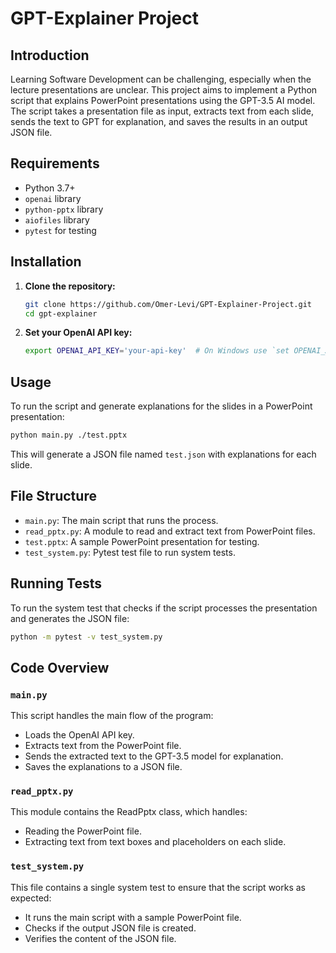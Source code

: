 # GPT-Explainer Project

## Introduction

Learning Software Development can be challenging, especially when the lecture presentations are unclear. This project aims to implement a Python script that explains PowerPoint presentations using the GPT-3.5 AI model. The script takes a presentation file as input, extracts text from each slide, sends the text to GPT for explanation, and saves the results in an output JSON file.

## Requirements

- Python 3.7+
- `openai` library
- `python-pptx` library
- `aiofiles` library
- `pytest` for testing

## Installation

1. **Clone the repository:**
    ```sh
    git clone https://github.com/Omer-Levi/GPT-Explainer-Project.git
    cd gpt-explainer
    ```

2. **Set your OpenAI API key:**
    ```sh
    export OPENAI_API_KEY='your-api-key'  # On Windows use `set OPENAI_API_KEY=your-api-key`
    ```

## Usage

To run the script and generate explanations for the slides in a PowerPoint presentation:

```sh
python main.py ./test.pptx
```

This will generate a JSON file named `test.json` with explanations for each slide.

## File Structure

- `main.py`: The main script that runs the process.
- `read_pptx.py`: A module to read and extract text from PowerPoint files.
- `test.pptx`: A sample PowerPoint presentation for testing.
- `test_system.py`: Pytest test file to run system tests.

## Running Tests

To run the system test that checks if the script processes the presentation and generates the JSON file:

```sh
python -m pytest -v test_system.py
```

## Code Overview

### `main.py`
This script handles the main flow of the program:

- Loads the OpenAI API key.
- Extracts text from the PowerPoint file.
- Sends the extracted text to the GPT-3.5 model for explanation.
- Saves the explanations to a JSON file.

### `read_pptx.py`
This module contains the ReadPptx class, which handles:

- Reading the PowerPoint file.
- Extracting text from text boxes and placeholders on each slide.

### `test_system.py`
This file contains a single system test to ensure that the script works as expected:

- It runs the main script with a sample PowerPoint file.
- Checks if the output JSON file is created.
- Verifies the content of the JSON file.
